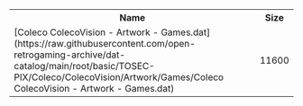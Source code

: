 <table>
<tr><th>Name</th><th>Size</th></tr>
<tr><td>[Coleco ColecoVision - Artwork - Games.dat](https://raw.githubusercontent.com/open-retrogaming-archive/dat-catalog/main/root/basic/TOSEC-PIX/Coleco/ColecoVision/Artwork/Games/Coleco ColecoVision - Artwork - Games.dat)</td><td>11600</td></tr>
</table>
